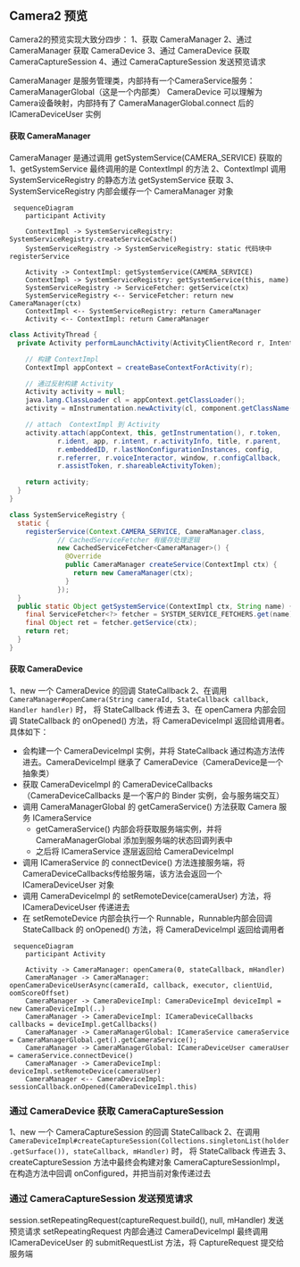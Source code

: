 ## Camera2 预览

Camera2的预览实现大致分四步：
1、获取 CameraManager
2、通过 CameraManager 获取 CameraDevice 
3、通过 CameraDevice 获取 CameraCaptureSession
4、通过 CameraCaptureSession 发送预览请求

CameraManager 是服务管理类，内部持有一个CameraService服务：CameraManagerGlobal（这是一个内部类）
CameraDevice 可以理解为Camera设备映射，内部持有了 CameraManagerGlobal.connect 后的 ICameraDeviceUser 实例


#### 获取 CameraManager
CameraManager 是通过调用 getSystemService(CAMERA_SERVICE) 获取的
1、getSystemService 最终调用的是 ContextImpl 的方法
2、ContextImpl 调用 SystemServiceRegistry 的静态方法 getSystemService 获取
3、SystemServiceRegistry 内部会缓存一个 CameraManager 对象

```mermaid
 sequenceDiagram
  	participant Activity
    
    ContextImpl -> SystemServiceRegistry: SystemServiceRegistry.createServiceCache()
    SystemServiceRegistry -> SystemServiceRegistry: static 代码块中 registerService 
    
    Activity -> ContextImpl: getSystemService(CAMERA_SERVICE)
    ContextImpl -> SystemServiceRegistry: getSystemService(this, name)
    SystemServiceRegistry -> ServiceFetcher: getService(ctx)
    SystemServiceRegistry <-- ServiceFetcher: return new CameraManager(ctx)
    ContextImpl <-- SystemServiceRegistry: return CameraManager
    Activity <-- ContextImpl: return CameraManager
```

```java
class ActivityThread {
  private Activity performLaunchActivity(ActivityClientRecord r, Intent customIntent) {

    // 构建 ContextImpl
    ContextImpl appContext = createBaseContextForActivity(r);

    // 通过反射构建 Activity
    Activity activity = null;
    java.lang.ClassLoader cl = appContext.getClassLoader();
    activity = mInstrumentation.newActivity(cl, component.getClassName(), r.intent);

    // attach  ContextImpl 到 Activity
    activity.attach(appContext, this, getInstrumentation(), r.token,
            r.ident, app, r.intent, r.activityInfo, title, r.parent,
            r.embeddedID, r.lastNonConfigurationInstances, config,
            r.referrer, r.voiceInteractor, window, r.configCallback,
            r.assistToken, r.shareableActivityToken);

    return activity;
  }
}

class SystemServiceRegistry {
  static {
    registerService(Context.CAMERA_SERVICE, CameraManager.class,
            // CachedServiceFetcher 有缓存处理逻辑
            new CachedServiceFetcher<CameraManager>() {
              @Override
              public CameraManager createService(ContextImpl ctx) {
                return new CameraManager(ctx);
              }
            });
  }
  public static Object getSystemService(ContextImpl ctx, String name) {
    final ServiceFetcher<?> fetcher = SYSTEM_SERVICE_FETCHERS.get(name);
    final Object ret = fetcher.getService(ctx);
    return ret;
  }
}
```

#### 获取 CameraDevice
1、new 一个 CameraDevice 的回调 StateCallback
2、在调用 `CameraManager#openCamera(String cameraId, StateCallback callback, Handler handler)` 时， 将 StateCallback 传进去
3、在 openCamera 内部会回调 StateCallback 的 onOpened() 方法，将 CameraDeviceImpl 返回给调用者。具体如下：
- 会构建一个 CameraDeviceImpl 实例，并将 StateCallback 通过构造方法传进去。CameraDeviceImpl 继承了 CameraDevice（CameraDevice是一个抽象类）
- 获取 CameraDeviceImpl 的 CameraDeviceCallbacks（CameraDeviceCallbacks 是一个客户的 Binder 实例，会与服务端交互）
- 调用 CameraManagerGlobal 的 getCameraService() 方法获取 Camera 服务 ICameraService
  - getCameraService() 内部会将获取服务端实例，并将 CameraManagerGlobal 添加到服务端的状态回调列表中
  - 之后将 ICameraService 逐层返回给 CameraDeviceImpl
- 调用 ICameraService 的 connectDevice() 方法连接服务端，将CameraDeviceCallbacks传给服务端，该方法会返回一个 ICameraDeviceUser 对象
- 调用 CameraDeviceImpl 的 setRemoteDevice(cameraUser) 方法，将 ICameraDeviceUser 传递进去
- 在 setRemoteDevice 内部会执行一个 Runnable，Runnable内部会回调 StateCallback 的 onOpened() 方法，将 CameraDeviceImpl 返回给调用者

```mermaid
 sequenceDiagram
  	participant Activity
    
    Activity -> CameraManager: openCamera(0, stateCallback, mHandler)
    CameraManager -> CameraManager: openCameraDeviceUserAsync(cameraId, callback, executor, clientUid, oomScoreOffset)
    CameraManager -> CameraDeviceImpl: CameraDeviceImpl deviceImpl = new CameraDeviceImpl(..)
    CameraManager -> CameraDeviceImpl: ICameraDeviceCallbacks callbacks = deviceImpl.getCallbacks()
    CameraManager -> CameraManagerGlobal: ICameraService cameraService = CameraManagerGlobal.get().getCameraService();
    CameraManager -> CameraManagerGlobal: ICameraDeviceUser cameraUser = cameraService.connectDevice()
    CameraManager -> CameraDeviceImpl: deviceImpl.setRemoteDevice(cameraUser)
    CameraManager <-- CameraDeviceImpl: sessionCallback.onOpened(CameraDeviceImpl.this)
```


### 通过 CameraDevice 获取 CameraCaptureSession
1、new 一个 CameraCaptureSession 的回调 StateCallback
2、在调用 `CameraDeviceImpl#createCaptureSession(Collections.singletonList(holder.getSurface()), stateCallback, mHandler)` 时， 将 StateCallback 传进去
3、createCaptureSession 方法中最终会构建对象 CameraCaptureSessionImpl，在构造方法中回调 onConfigured，并把当前对象传递过去

### 通过 CameraCaptureSession 发送预览请求
session.setRepeatingRequest(captureRequest.build(), null, mHandler) 发送预览请求
setRepeatingRequest 内部会通过 CameraDeviceImpl 最终调用 ICameraDeviceUser 的 submitRequestList 方法，将 CaptureRequest 提交给服务端